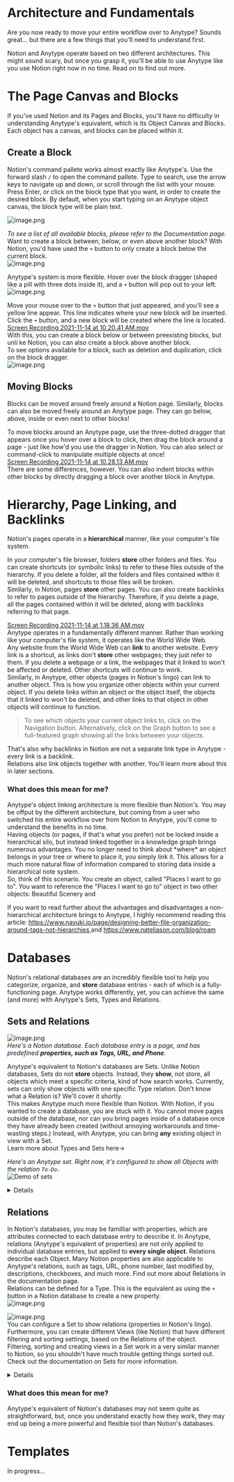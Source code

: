 # Architecture and Fundamentals   
Are you now ready to move your entire workflow over to Anytype? Sounds great... but there are a few things that you&#39;ll need to understand first.   
   
Notion and Anytype operate based on two different architectures. This might sound scary, but once you grasp it, you&#39;ll be able to use Anytype like you use Notion right now in no time. Read on to find out more.   
   
 # The Page Canvas and Blocks   
If you&#39;ve used Notion and its Pages and Blocks, you&#39;ll have no difficulty in understanding Anytype&#39;s equivalent, which is its Object Canvas and Blocks.   
Each object has a canvas, and blocks can be placed within it.   
 ## Create a Block   
Notion&#39;s command pallete works almost exactly like Anytype&#39;s. Use the forward slash `/` to open the command pallete. Type to search, use the arrow keys to navigate up and down, or scroll through the list with your mouse. Press Enter, or click on the block type that you want, in order to create the desired block. By default, when you start typing on an Anytype object canvas, the block type will be plain text.   

![image.png](.gitbook/assets/slashmenu.png)    

*To see a list of all available blocks, please refer to the Documentation page.*   
Want to create a block between, below, or even above another block? With Notion, you&#39;d have used the `+` button to only create a block below the current block.   
![image.png](.gitbook/assets/notionblocks.png)    

Anytype&#39;s system is more flexible. Hover over the block dragger (shaped like a pill with three dots inside it), and a `+` button will pop out to your left.   
![image.png](.gitbook/assets/anytypeblocks.png)    

Move your mouse over to the `+` button that just appeared, and you&#39;ll see a yellow line appear. This line indicates where your new block will be inserted. Click the `+`  button, and a new block will be created where the line is located.   
[Screen Recording 2021-11-14 at 10.20.41 AM.mov](.gitbook/anytypeaddingblocks.mp4)    
With this, you can create a block below or between preexisting blocks, but unli
ke Notion, you can also create a block above another block.   
To see options available for a block, such as deletion and duplication, click on the block dragger.   
![image.png](.gitbook/assets/blockoptions.png)    
   
 ## Moving Blocks   
Blocks can be moved around freely around a Notion page. Similarly, blocks can also be moved freely around an Anytype page. They can go below, above, inside or even next to other blocks!    

To move blocks around an Anytype page, use the three-dotted dragger that appears once you hover over a block to click, then drag the block around a page - just like how&#39;d you use the dragger in Notion. You can also select or command-click to manipulate multiple objects at once!   
[Screen Recording 2021-11-14 at 10.28.13 AM.mov](.gitbook/assets/movingblocks.mp4)    
There are some differences, however. You can also indent blocks within other blocks by directly dragging a block over another block in Anytype.   
   
 # Hierarchy, Page Linking, and Backlinks   
Notion&#39;s pages operate in a **hierarchical** manner, like your computer&#39;s file system. 

In your computer&#39;s file browser, folders **store** other folders and files. You can create shortcuts (or symbolic links) to refer to these files outside of the hierarchy. If you delete a folder, all the folders and files contained within it will be deleted, and shortcuts to those files will be broken.   
Similarly, in Notion, pages **store** other pages. You can also create backlinks to refer to pages outside of the hierarchy. Therefore, if you delete a page, all the pages contained within it will be deleted, along with backlinks referring to that page.   
   
[Screen Recording 2021-11-14 at 1.18.36 AM.mov](.gitbook/assets/notionfs.mp4)    
Anytype operates in a fundamentally different manner. Rather than working like your computer&#39;s file system, it operates like the World Wide Web.   
Any website from the World Wide Web can **link** to another website. Every link is a shortcut, as links don&#39;t **store** other webpages; they just refer to them. If you delete a webpage or a link, the webpages that it linked to won&#39;t be affected or deleted. Other shortcuts will continue to work.   
Similarly, in Anytype, other objects (pages in Notion&#39;s lingo) can link to another object. This is how you organize other objects within your current object. If you delete links within an object or the object itself, the objects that it linked to won&#39;t be deleted, and other links to that object in other objects will continue to function.   
> To see which objects your current object links to, click on the Navigation button. Alternatively, click on the Graph button to see a full-featured graph showing all the links between your objects.   

That&#39;s also why backlinks in Notion are not a separate link type in Anytype - every link is a backlink.   
Relations also link objects together with another. You&#39;ll learn more about this in later sections.   
 ### **What does this mean for me?**   
Anytype&#39;s object linking architecture is more flexible than Notion&#39;s. You may be offput by the different architecture, but coming from a user who switched his entire workflow over from Notion to Anytype, you&#39;ll come to understand the benefits in no time.   
Having objects (or pages, if that&#39;s what you prefer) not be locked inside a hierarchical silo, but instead linked together in a knowledge graph brings numerous advantages. You no longer need to think about \*where\* an object belongs in your tree or where to place it, you simply link it. This allows for a much more natural flow of information compared to storing data inside a hierarchical note system.   
So, think of this scenario. You create an object, called &#34;Places I want to go to&#34;. You want to reference the &#34;Places I want to go to&#34; object in two other objects: Beautiful Scenery and     
   
If you want to read further about the advantages and disadvantages a non-hierarchical architecture brings to Anytype, I highly recommend reading this article: [https://www.nayuki.io/page/designing-better-file-organization-around-tags-not-hierarchies ](https://www.nayuki.io/page/designing-better-file-organization-around-tags-not-hierarchies)and https://www.nateliason.com/blog/roam   
 # Databases   
Notion&#39;s relational databases are an incredibly flexible tool to help you categorize, organize, and **store** database entries - each of which is a fully-functioning page. Anytype works differently, yet, you can achieve the same (and more) with Anytype&#39;s Sets, Types and Relations.   
 ## Sets and Relations   
![image.png](.gitbook/assets/notiondb.png)    
*Here&#39;s a Notion database. Each database entry is a page, and has predefined **properties, such as Tags, URL, and Phone**.*   
   
Anytype&#39;s equivalent to Notion&#39;s databases are Sets. Unlike Notion databases, Sets do not **store** objects. Instead, they **show**, not store, all objects which meet a specific criteria, kind of how search works. Currently, sets can only show objects with one specific Type relation. Don&#39;t know what a Relation is? We&#39;ll cover it shortly.   
This makes Anytype much more flexible than Notion. With Notion, if you wanted to create a database, you are stuck with it. You cannot move pages outside of the database, nor can you bring pages inside of a database once they have already been created (without annoying workarounds and time-wasting steps.) Instead, with Anytype, you can bring **any** existing object in view with a Set.   
Learn more about Types and Sets here-&gt;   
   
*Here&#39;s an Anytype set. Right now, it&#39;s configured to show all Objects with the relation `To-Do.`*   
![Demo of sets](.gitbook/assets/setdemo.png)
<details> Having trouble understanding Anytype's databases? Click here to see a simplified explanation.   

- Think of an individual Notion database within Anytype as a Type.    
-    
- To create a &#34;database&#34; in Anytype, first, create a Type, then create a new Set to show all objects of that Type.  
  
</details>
   
 ## Relations   
In Notion&#39;s databases, you may be familliar with properties, which are attributes connected to each database entry to describe it. In Anytype, relations (Anytype&#39;s equivalent of properties) are not only applied to individual database entries, but applied to **every single object**. Relations describe each Object. Many Notion properties are also applicable to Anytype&#39;s relations, such as tags, URL, phone number, last modified by, descriptions, checkboxes, and much more. Find out more about Relations in the documentation page.   
Relations can be defined for a Type. This is the equivalent as using the `+` button in a Notion database to create a new property.   
![image.png](.gitbook/assets/anytyperelations.png)    
   
   
![image.png](.gitbook/assets/notionrelations.png)    
You can configure a Set to show relations (properties in Notion&#39;s lingo). Furthermore, you can create different Views (like Notion) that have different filtering and sorting settings, based on the Relations of the object.    
Filtering, sorting and creating views in a Set work in a very similar manner to Notion, so you shouldn&#39;t have much trouble getting things sorted out. Check out the documentation on Sets for more information.   
<details> Having trouble understanding Relations in contrast to Notion's Databases? Click here for a simplified explanation. 

- Consider Anytype&#39;s Relations to be Attributes within a Notion database.   
- When you add an attribute to a Notion database, you use the `+` button to the right of the column header.   
![image.png](.gitbook/basicstep1.png)    
- Instead, in Anytype, to add an attribute to a database, open the Library (square menu on the home screen) and click on the &#34;Types&#34; tab. Open the desired Type and add attributes - known as relations in Anytype&#39;s lingo.   
![image.png](.gitbook/basicstep2.png)    
- Click &#34;Create&#34;, then select Set of object to create a database view.   
- Click the Options button to add the Relations (Attributes) to the database view.   
![image.png](.gitbook/basicstep3.png)    
  
  </details>
   
 ### What does this mean for me?   
Anytype&#39;s equivalent of Notion&#39;s databases may not seem quite as straightforward, but, once you understand exactly how they work, they may end up being a more powerful and flexible tool than Notion&#39;s databases.   
   
 # Templates   
 In progress...
